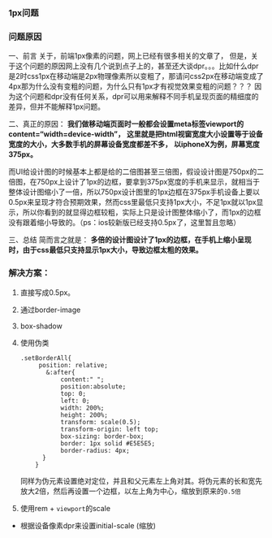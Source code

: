 ### 1px问题



### 问题原因

一、前言
关于，前端1px像素的问题，网上已经有很多相关的文章了，
但是，关于这个问题的原因网上没有几个说到点子上的，甚至还大谈dpr。。。比如什么dpr是2时css1px在移动端是2px物理像素所以变粗了，那请问css2px在移动端变成了4px那为什么没有变粗的问题，为什么只有1px才有视觉效果变粗的问题？？？
因为这个问题和dpr没有任何关系，dpr可以用来解释不同手机呈现页面的精细度的差异，但并不能解释1px问题。

二、真正的原因：
**我们做移动端页面时一般都会设置meta标签viewport的content=“width=device-width”，**
**这里就是把html视窗宽度大小设置等于设备宽度的大小，大多数手机的屏幕设备宽度都差不多，**
**以iphoneX为例，屏幕宽度375px。**

而UI给设计图的时候基本上都是给的二倍图甚至三倍图，假设设计图是750px的二倍图，在750px上设计了1px的边框，要拿到375px宽度的手机来显示，就相当于整体设计图缩小了一倍，所以750px设计图里的1px边框在375px手机设备上要以0.5px来呈现才符合预期效果，然而css里最低只支持1px大小，不足1px就以1px显示，所以你看到的就显得边框较粗，实际上只是设计图整体缩小了，而1px的边框没有跟着缩小导致的。（ps：ios较新版已经支持0.5px了，这里暂且忽略）

三、总结
简而言之就是：
**多倍的设计图设计了1px的边框，在手机上缩小呈现时，由于css最低只支持显示1px大小，导致边框太粗的效果。**

### 解决方案：

1. 直接写成0.5px。

2. 通过border-image

3. box-shadow

4. 使用伪类

   ```
   .setBorderAll{
        position: relative;
          &:after{
              content:" ";
              position:absolute;
              top: 0;
              left: 0;
              width: 200%;
              height: 200%;
              transform: scale(0.5);
              transform-origin: left top;
              box-sizing: border-box;
              border: 1px solid #E5E5E5;
              border-radius: 4px;
         }
       }
   
   ```

   同样为伪元素设置绝对定位，并且和父元素左上角对其。将伪元素的长和宽先放大2倍，然后再设置一个边框，以左上角为中心，缩放到原来的`0.5倍`

5. 使用rem + `viewport`的scale

* 根据设备像素dpr来设置initial-scale (缩放)